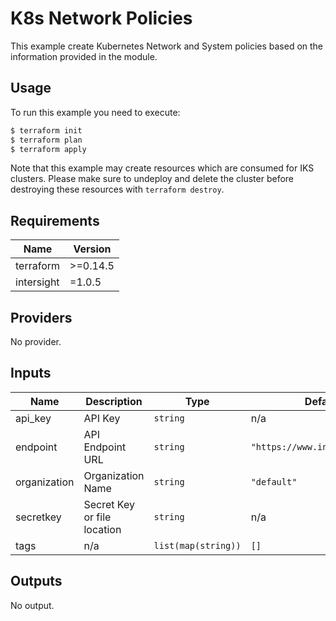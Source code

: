 # K8s Network Policies

This example create Kubernetes Network and System policies based on the information provided in the module.

## Usage

To run this example you need to execute:

```bash
$ terraform init
$ terraform plan
$ terraform apply
```

Note that this example may create resources which are consumed for IKS clusters.  Please make sure to undeploy and delete the cluster before destroying these resources with `terraform destroy`.
<!-- BEGINNING OF PRE-COMMIT-TERRAFORM DOCS HOOK -->
## Requirements

| Name | Version |
|------|---------|
| terraform | >=0.14.5 |
| intersight | =1.0.5 |

## Providers

No provider.

## Inputs

| Name | Description | Type | Default | Required |
|------|-------------|------|---------|:--------:|
| api\_key | API Key | `string` | n/a | yes |
| endpoint | API Endpoint URL | `string` | `"https://www.intersight.com"` | no |
| organization | Organization Name | `string` | `"default"` | no |
| secretkey | Secret Key or file location | `string` | n/a | yes |
| tags | n/a | `list(map(string))` | `[]` | no |

## Outputs

No output.

<!-- END OF PRE-COMMIT-TERRAFORM DOCS HOOK -->
